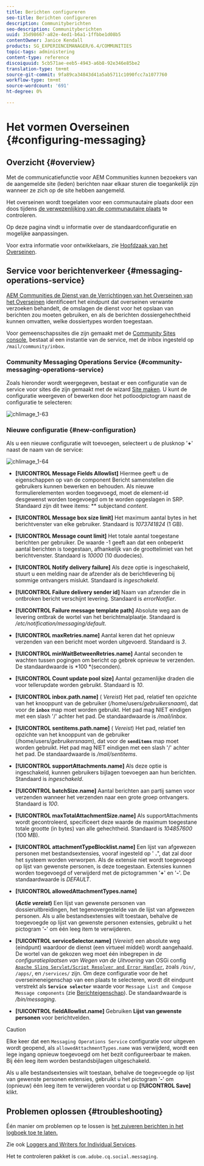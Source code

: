 ```yaml
---
title: Berichten configureren
seo-title: Berichten configureren
description: Communityberichten
seo-description: Communityberichten
uuid: 35d98667-a82e-4ed1-b6a1-1ffbbe1d08b5
contentOwner: Janice Kendall
products: SG_EXPERIENCEMANAGER/6.4/COMMUNITIES
topic-tags: administering
content-type: reference
discoiquuid: 5cb571ae-eeb5-4943-a6b8-92e346e85be2
translation-type: tm+mt
source-git-commit: 9fa89ca34843d41a5ab5711c1090fcc7a1077760
workflow-type: tm+mt
source-wordcount: '691'
ht-degree: 0%

---
```



# Het vormen Overseinen {#configuring-messaging}

## Overzicht {#overview}

Met de communicatiefunctie voor AEM Communities kunnen bezoekers van de aangemelde site (leden) berichten naar elkaar sturen die toegankelijk zijn wanneer ze zich op de site hebben aangemeld.

Het overseinen wordt toegelaten voor een communautaire plaats door een doos tijdens [de verwezenlijking van de communautaire plaats](sites-console.md) te controleren.

Op deze pagina vindt u informatie over de standaardconfiguratie en mogelijke aanpassingen.

Voor extra informatie voor ontwikkelaars, zie [Hoofdzaak van het Overseinen](essentials-messaging.md).

## Service voor berichtenverkeer {#messaging-operations-service}

[AEM Communities de Dienst van de Verrichtingen van het Overseinen van het Overseinen](http://localhost:4502/system/console/configMgr/com.adobe.cq.social.messaging.client.endpoints.impl.MessagingOperationsServiceImpl) identificeert het eindpunt dat overseinen verwante verzoeken behandelt, de omslagen de dienst voor het opslaan van berichten zou moeten gebruiken, en als de berichten dossiergehechtheid kunnen omvatten, welke dossiertypes worden toegestaan.

Voor gemeenschapssites die zijn gemaakt met de [Community Sites console](sites-console.md), bestaat al een instantie van de service, met de inbox ingesteld op `/mail/community/inbox`.

### Community Messaging Operations Service {#community-messaging-operations-service}

Zoals hieronder wordt weergegeven, bestaat er een configuratie van de service voor sites die zijn gemaakt met de wizard [Site maken](sites-console.md). U kunt de configuratie weergeven of bewerken door het potloodpictogram naast de configuratie te selecteren:

![chlimage_1-63](assets/chlimage_1-63.png)

### Nieuwe configuratie {#new-configuration}

Als u een nieuwe configuratie wilt toevoegen, selecteert u de plusknop &#39;**+**&#39; naast de naam van de service:

![chlimage_1-64](assets/chlimage_1-64.png)

* **[!UICONTROL Message Fields Allowlist]**
Hiermee geeft u de eigenschappen op van de component Bericht samenstellen die gebruikers kunnen bewerken en behouden. Als nieuwe formulierelementen worden toegevoegd, moet de element-id desgewenst worden toegevoegd om te worden opgeslagen in SRP. Standaard zijn dit twee items: 
** subjectand  *content*.

* **[!UICONTROL Message box size limit]**
Het maximum aantal bytes in het berichtvenster van elke gebruiker. Standaard is 
*1073741824* (1 GB).

* **[!UICONTROL Message count limit]**
Het totale aantal toegestane berichten per gebruiker. De waarde -1 geeft aan dat een onbeperkt aantal berichten is toegestaan, afhankelijk van de groottelimiet van het berichtvenster. Standaard is 
*10000* (10 duodecies).

* **[!UICONTROL Notify delivery failure]**
Als deze optie is ingeschakeld, stuurt u een melding naar de afzender als de berichtlevering bij sommige ontvangers mislukt. Standaard is 
*ingeschakeld*.

* **[!UICONTROL Failure delivery sender id]**
Naam van afzender die in ontbroken bericht verschijnt levering. Standaard is 
*errorNotifier*.

* **[!UICONTROL Failure message template path]**
Absolute weg aan de levering ontbrak de wortel van het berichtmalplaatje. Standaard is 
*/etc/notification/messaging/default*.

* **[!UICONTROL maxRetries.name]**
Aantal keren dat het opnieuw verzenden van een bericht moet worden uitgevoerd. Standaard is 
*3*.

* **[!UICONTROL minWaitBetweenRetries.name]**
Aantal seconden te wachten tussen pogingen om bericht op gebrek opnieuw te verzenden. De standaardwaarde is *100 *(seconden).

* **[!UICONTROL Count update pool size]**
Aantal gezamenlijke draden die voor tellerupdate worden gebruikt. Standaard is 
*10*.

* **[!UICONTROL inbox.path.name]**
(
*Vereist*) Het pad, relatief ten opzichte van het knooppunt van de gebruiker (/home/users/*gebruikersnaam*), dat voor de  **`inbox`** map moet worden gebruikt. Het pad mag NIET eindigen met een slash &#39;/&#39; achter het pad. De standaardwaarde is */mail/inbox*.

* **[!UICONTROL sentitems.path.name]**
(
*Vereist*) Het pad, relatief ten opzichte van het knooppunt van de gebruiker (/home/users/*gebruikersnaam*), dat voor de  **`senditems`** map moet worden gebruikt. Het pad mag NIET eindigen met een slash &#39;/&#39; achter het pad. De standaardwaarde is */mail/sentitems*.

* **[!UICONTROL supportAttachments.name]**
Als deze optie is ingeschakeld, kunnen gebruikers bijlagen toevoegen aan hun berichten. Standaard is 
*ingeschakeld*.

* **[!UICONTROL batchSize.name]**
Aantal berichten aan partij samen voor verzenden wanneer het verzenden naar een grote groep ontvangers. Standaard is 
*100*.

* **[!UICONTROL maxTotalAttachmentSize.name]**
Als supportAttachments wordt gecontroleerd, specificeert deze waarde de maximum toegestane totale grootte (in bytes) van alle gehechtheid. Standaard is 
*104857600*  (100 MB).

* **[!UICONTROL attachmentTypeBlocklist.name]**
Een lijst van afgewezen personen met bestandsextensies, vooraf ingesteld op &#39;
**.**&quot;, dat zal door het systeem worden verworpen. Als de extensie niet wordt toegevoegd op lijst van gewenste personen, is deze toegestaan. Extensies kunnen worden toegevoegd of verwijderd met de pictogrammen &#39;**+**&#39; en &#39;**-**&#39;. De standaardwaarde is *DEFAULT*.

* **[!UICONTROL allowedAttachmentTypes.name]**

   **(*Actie vereist*)** Een lijst van gewenste personen van dossieruitbreidingen, het tegenovergestelde van de lijst van afgewezen personen. Als u alle bestandsextensies wilt toestaan, behalve de toegevoegde op lijst van gewenste personen extensies, gebruikt u het pictogram &#39;**-**&#39; om één leeg item te verwijderen.

* **[!UICONTROL serviceSelector.name]**
(*Vereist*) een absolute weg (eindpunt) waardoor de dienst (een virtueel middel) wordt aangehaald. De wortel van de gekozen weg moet één inbegrepen in *de configuratieplaatsen van Wegen van de Uitvoering* van OSGi config [ `Apache Sling Servlet/Script Resolver and Error Handler`](http://localhost:4502/system/console/configMgr/org.apache.sling.servlets.resolver.SlingServletResolver), zoals `/bin/`, `/apps/`, en `/services/` zijn. Om deze configuratie voor de het overseineneigenschap van een plaats te selecteren, wordt dit eindpunt verstrekt als **`Service selector`** waarde voor `Message List and Compose Message components` (zie [Berichteigenschap](configure-messaging.md)). De standaardwaarde is */bin/messaging*.

* **[!UICONTROL fieldAllowlist.name]**
Gebruiken 
**Lijst van gewenste personen** voor berichtvelden.

>[!CAUTION]
>
>Elke keer dat een `Messaging Operations Service` configuratie voor uitgeven wordt geopend, als `allowedAttachmentTypes.name` was verwijderd, wordt een lege ingang opnieuw toegevoegd om het bezit configureerbaar te maken. Bij één leeg item worden bestandsbijlagen uitgeschakeld.
>
>Als u alle bestandsextensies wilt toestaan, behalve de toegevoegde op lijst van gewenste personen extensies, gebruikt u het pictogram &#39;**-**&#39; om (opnieuw) één leeg item te verwijderen voordat u op **[!UICONTROL Save]** klikt.

## Problemen oplossen {#troubleshooting}

Één manier om problemen op te lossen is [het zuiveren berichten in het logboek toe te laten.](../../help/sites-administering/troubleshooting.md)

Zie ook [Loggers and Writers for Individual Services](../../help/sites-deploying/configure-logging.md#loggers-and-writers-for-individual-services).

Het te controleren pakket is `com.adobe.cq.social.messaging`.
